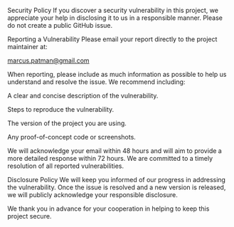 Security Policy
If you discover a security vulnerability in this project, we appreciate your help in disclosing it to us in a responsible manner. Please do not create a public GitHub issue.

Reporting a Vulnerability
Please email your report directly to the project maintainer at:

marcus.patman@gmail.com

When reporting, please include as much information as possible to help us understand and resolve the issue. We recommend including:

A clear and concise description of the vulnerability.

Steps to reproduce the vulnerability.

The version of the project you are using.

Any proof-of-concept code or screenshots.

We will acknowledge your email within 48 hours and will aim to provide a more detailed response within 72 hours. We are committed to a timely resolution of all reported vulnerabilities.

Disclosure Policy
We will keep you informed of our progress in addressing the vulnerability. Once the issue is resolved and a new version is released, we will publicly acknowledge your responsible disclosure.

We thank you in advance for your cooperation in helping to keep this project secure.
